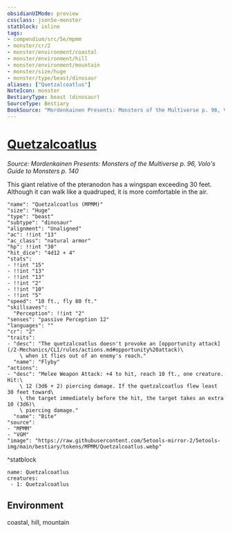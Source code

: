 ```yaml
---
obsidianUIMode: preview
cssclass: json5e-monster
statblock: inline
tags:
- compendium/src/5e/mpmm
- monster/cr/2
- monster/environment/coastal
- monster/environment/hill
- monster/environment/mountain
- monster/size/huge
- monster/type/beast/dinosaur
aliases: ["Quetzalcoatlus"]
NoteIcon: monster
BestiaryType: beast (dinosaur)
SourceType: Bestiary
BookSource: "Mordenkainen Presents: Monsters of the Multiverse p. 96, Volo's Guide to Monsters p. 140"
---
```

# [Quetzalcoatlus](2-Mechanics/CLI/bestiary/beast/quetzalcoatlus-mpmm.md)
*Source: Mordenkainen Presents: Monsters of the Multiverse p. 96, Volo's Guide to Monsters p. 140*  

This giant relative of the pteranodon has a wingspan exceeding 30 feet. Although it can walk like a quadruped, it is more comfortable in the air.

```statblock
"name": "Quetzalcoatlus (MPMM)"
"size": "Huge"
"type": "beast"
"subtype": "dinosaur"
"alignment": "Unaligned"
"ac": !!int "13"
"ac_class": "natural armor"
"hp": !!int "30"
"hit_dice": "4d12 + 4"
"stats":
- !!int "15"
- !!int "13"
- !!int "13"
- !!int "2"
- !!int "10"
- !!int "5"
"speed": "10 ft., fly 80 ft."
"skillsaves":
  "Perception": !!int "2"
"senses": "passive Perception 12"
"languages": ""
"cr": "2"
"traits":
- "desc": "The quetzalcoatlus doesn't provoke an [opportunity attack](/2-Mechanics/CLI/rules/actions.md#opportunity%20attack)\
    \ when it flies out of an enemy's reach."
  "name": "Flyby"
"actions":
- "desc": "Melee Weapon Attack: +4 to hit, reach 10 ft., one creature. Hit:\
    \ 12 (3d6 + 2) piercing damage. If the quetzalcoatlus flew least 30 feet toward\
    \ the target immediately before the hit, the target takes an extra 10 (3d6)\
    \ piercing damage."
  "name": "Bite"
"source":
- "MPMM"
- "VGM"
"image": "https://raw.githubusercontent.com/5etools-mirror-2/5etools-img/main/bestiary/tokens/MPMM/Quetzalcoatlus.webp"
```
^statblock

```encounter-table
name: Quetzalcoatlus
creatures:
 - 1: Quetzalcoatlus
```

## Environment

coastal, hill, mountain